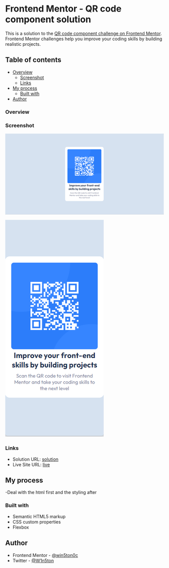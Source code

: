 # Frontend Mentor - QR code component solution

This is a solution to the [QR code component challenge on Frontend Mentor](https://www.frontendmentor.io/challenges/qr-code-component-iux_sIO_H). Frontend Mentor challenges help you improve your coding skills by building realistic projects. 

## Table of contents

- [Overview](#overview)
  - [Screenshot](#screenshot)
  - [Links](#links)
- [My process](#my-process)
  - [Built with](#built-with)
- [Author](#author)


### Overview

### Screenshot

![Desktop view](./screenshot.png)

![mobile view](image.png)

### Links

- Solution URL: [solution](https://github.com/win5ton0c/frontendmentor/tree/main/Frontend/qr-code-challenge)
- Live Site URL: [live](https://win5ton0c-qr-code.netlify.app/)

## My process

-Deal with the html first and the styling after

### Built with

- Semantic HTML5 markup
- CSS custom properties
- Flexbox



## Author

- Frontend Mentor - [@win5ton0c](https://www.frontendmentor.io/profile/win5ton0c)
- Twitter - [@W1n5ton](https://www.twitter.com/@W1n5ton)



